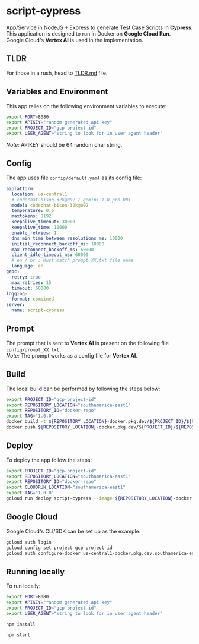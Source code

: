 # script-cypress

App/Service in NodeJS + Express to generate Test Case Scripts in **Cypress**.  
This application is designed to run in Docker on **Google Cloud Run**.  
Google Cloud's **Vertex AI** is used in the implementation.

## TLDR
For those in a rush, head to [TLDR.md](TLDR.md) file.

## Variables and Environment

This app relies on the following environment variables to execute:

```bash
export PORT=8080
export APIKEY="random generated api key"
export PROJECT_ID="gcp-project-id"
export USER_AGENT="string to look for in user agent header"
```

*Note:* APIKEY should be 64 random char string.

## Config

The app uses file `config/default.yaml` as its config file:

```yaml
aiplatform:
  location: us-central1
  # codechat-bison-32k@002 / gemini-1.0-pro-001
  model: codechat-bison-32k@002
  temperature: 0.6
  maxtokens: 8192
  keepalive_timeout: 30000
  keepalive_time: 10000
  enable_retries: 1
  dns_min_time_between_resolutions_ms: 10000
  initial_reconnect_backoff_ms: 10000
  max_reconnect_backoff_ms: 60000
  client_idle_timeout_ms: 60000
  # en / br : Must match prompt_XX.txt file name
  language: en
grpc:
  retry: true
  max_retries: 15
  timeout: 60000
logging:
  format: combined
server:
  name: script-cypress
```

## Prompt

The prompt that is sent to **Vertex AI** is present on the following file `config/prompt_XX.txt`.  
*Note:* The prompt works as a config file for **Vertex AI**.

## Build

The local build can be performed by following the steps below:

```bash
export PROJECT_ID="gcp-project-id"
export REPOSITORY_LOCATION="southamerica-east1"
export REPOSITORY_ID="docker-repo"
export TAG="1.0.0"
docker build -t ${REPOSITORY_LOCATION}-docker.pkg.dev/${PROJECT_ID}/${REPOSITORY_ID}/script-cypress/script-cypress:${TAG} .
docker push ${REPOSITORY_LOCATION}-docker.pkg.dev/${PROJECT_ID}/${REPOSITORY_ID}/script-cypress/script-cypress:${TAG}
```

## Deploy

To deploy the app follow the steps:

```bash
export PROJECT_ID="gcp-project-id"
export REPOSITORY_LOCATION="southamerica-east1"
export REPOSITORY_ID="docker-repo"
export CLOUDRUN_LOCATION="southamerica-east1"
export TAG="1.0.0"
gcloud run deploy script-cypress --image ${REPOSITORY_LOCATION}-docker.pkg.dev/${PROJECT_ID}/${REPOSITORY_ID}/script-cypress/script-cypress:${TAG} --region ${CLOUDRUN_LOCATION} --project ${PROJECT_ID} --allow-unauthenticated

```

## Google Cloud

Google Cloud's CLI/SDK can be set up as the example:

```bash
gcloud auth login
gcloud config set project gcp-project-id
gcloud auth configure-docker us-central1-docker.pkg.dev,southamerica-east1-docker.pkg.dev
```

## Running locally

To run locally:

```bash
export PORT=8080
export APIKEY="random generated api key"
export PROJECT_ID="gcp-project-id"
export USER_AGENT="string to look for in user agent header"

npm install

npm start
```